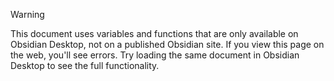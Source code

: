 > [!WARNING]
> This document uses variables and functions that are only available on Obsidian Desktop, not on a published Obsidian site. If you view this page on the web, you'll see errors. Try loading the same document in Obsidian Desktop to see the full functionality.